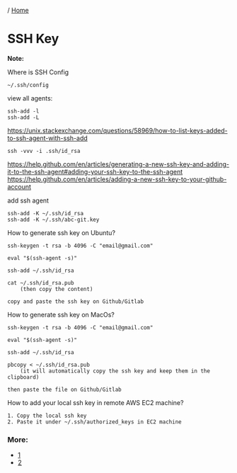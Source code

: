 / [Home](index.md)

# SSH Key

**Note:** 



Where is SSH Config
```
~/.ssh/config
```






view all agents:
```
ssh-add -l
ssh-add -L
```
https://unix.stackexchange.com/questions/58969/how-to-list-keys-added-to-ssh-agent-with-ssh-add





```
ssh -vvv -i .ssh/id_rsa
```
https://help.github.com/en/articles/generating-a-new-ssh-key-and-adding-it-to-the-ssh-agent#adding-your-ssh-key-to-the-ssh-agent
https://help.github.com/en/articles/adding-a-new-ssh-key-to-your-github-account





add ssh agent
```
ssh-add -K ~/.ssh/id_rsa
ssh-add -K ~/.ssh/abc-git.key
```


How to generate ssh key on Ubuntu?
```
ssh-keygen -t rsa -b 4096 -C "email@gmail.com"

eval "$(ssh-agent -s)"

ssh-add ~/.ssh/id_rsa

cat ~/.ssh/id_rsa.pub
    (then copy the content)

copy and paste the ssh key on Github/Gitlab
```

How to generate ssh key on MacOs?
```
ssh-keygen -t rsa -b 4096 -C "email@gmail.com"

eval "$(ssh-agent -s)"

ssh-add ~/.ssh/id_rsa

pbcopy < ~/.ssh/id_rsa.pub
    (it will automatically copy the ssh key and keep them in the clipboard)

then paste the file on Github/Gitlab
```

How to add your local ssh key in remote AWS EC2 machine?
```
1. Copy the local ssh key
2. Paste it under ~/.ssh/authorized_keys in EC2 machine
```


### More:
  * [1](https://apple.stackexchange.com/questions/48502/)
  * [2](how-can-i-permanently-add-my-ssh-private-key-to-keychain-so-it-is-automatically	)


